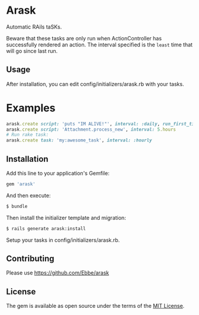 # Arask
Automatic RAils taSKs.

Beware that these tasks are only run when ActionController has successfully rendered an action. The interval specified is the `least` time that will go since last run.

## Usage
After installation, you can edit config/initializers/arask.rb with your tasks.

# Examples
```ruby
arask.create script: 'puts "IM ALIVE!"', interval: :daily, run_first_time: true
arask.create script: 'Attachment.process_new', interval: 5.hours
# Run rake task:
arask.create task: 'my:awesome_task', interval: :hourly
```

## Installation
Add this line to your application's Gemfile:

```ruby
gem 'arask'
```

And then execute:
```bash
$ bundle
```

Then install the initializer template and migration:
```bash
$ rails generate arask:install
```

Setup your tasks in config/initializers/arask.rb.

## Contributing
Please use https://github.com/Ebbe/arask

## License
The gem is available as open source under the terms of the [MIT License](https://opensource.org/licenses/MIT).
